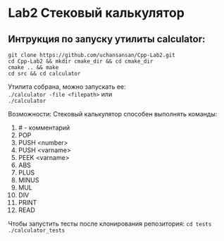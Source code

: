 # Lab2 Стековый калькулятор
## Интрукция по запуску утилиты calculator:
``git clone https://github.com/uchansansan/Cpp-Lab2.git``  
``cd Cpp-Lab2 && mkdir cmake_dir && cd cmake_dir``  
``cmake .. && make``  
``cd src && cd calculator``  

Утилита собрана, можно запускать ее:  
``./calculator -file <filepath>``
или  
``./calculator``


Возможности:
Стековый калькулятор способен выполнять команды:
1. \# - комментарий
2. POP
3. PUSH \<number\>
4. PUSH \<varname\>
5. PEEK \<varname\>
6. ABS
7. PLUS
8. MINUS
9. MUL
10. DIV
11. PRINT
12. READ

Чтобы запустить тесты после клонирования репозитория:
``cd tests``  
``./calculator_tests``
